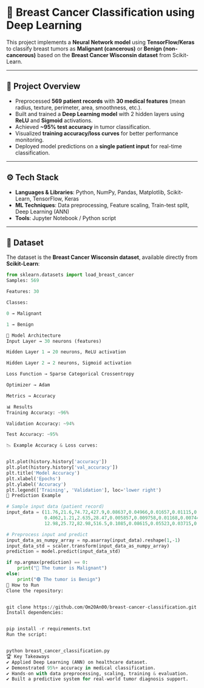 # 🧠 Breast Cancer Classification using Deep Learning

This project implements a **Neural Network model** using **TensorFlow/Keras** to classify breast tumors as **Malignant (cancerous)** or **Benign (non-cancerous)** based on the **Breast Cancer Wisconsin dataset** from Scikit-Learn.

---

## 📌 Project Overview
- Preprocessed **569 patient records** with **30 medical features** (mean radius, texture, perimeter, area, smoothness, etc.).  
- Built and trained a **Deep Learning model** with 2 hidden layers using **ReLU** and **Sigmoid** activations.  
- Achieved **~95% test accuracy** in tumor classification.  
- Visualized **training accuracy/loss curves** for better performance monitoring.  
- Deployed model predictions on a **single patient input** for real-time classification.  

---

## ⚙️ Tech Stack
- **Languages & Libraries**: Python, NumPy, Pandas, Matplotlib, Scikit-Learn, TensorFlow, Keras  
- **ML Techniques**: Data preprocessing, Feature scaling, Train-test split, Deep Learning (ANN)  
- **Tools**: Jupyter Notebook / Python script  

---

## 📂 Dataset
The dataset is the **Breast Cancer Wisconsin dataset**, available directly from **Scikit-Learn**:  
```python
from sklearn.datasets import load_breast_cancer
Samples: 569

Features: 30

Classes:

0 → Malignant

1 → Benign

🚀 Model Architecture
Input Layer → 30 neurons (features)

Hidden Layer 1 → 20 neurons, ReLU activation

Hidden Layer 2 → 2 neurons, Sigmoid activation

Loss Function → Sparse Categorical Crossentropy

Optimizer → Adam

Metrics → Accuracy

📊 Results
Training Accuracy: ~96%

Validation Accuracy: ~94%

Test Accuracy: ~95%

📉 Example Accuracy & Loss curves:


plt.plot(history.history['accuracy'])
plt.plot(history.history['val_accuracy'])
plt.title('Model Accuracy')
plt.xlabel('Epochs')
plt.ylabel('Accuracy')
plt.legend(['Training', 'Validation'], loc='lower right')
🧪 Prediction Example

# Sample input data (patient record)
input_data = (11.76,21.6,74.72,427.9,0.08637,0.04966,0.01657,0.01115,0.1495,0.05888,
              0.4062,1.21,2.635,28.47,0.005857,0.009758,0.01168,0.007445,0.02406,0.001769,
              12.98,25.72,82.98,516.5,0.1085,0.08615,0.05523,0.03715,0.2433,0.06563)

# Preprocess input and predict
input_data_as_numpy_array = np.asarray(input_data).reshape(1,-1)
input_data_std = scaler.transform(input_data_as_numpy_array)
prediction = model.predict(input_data_std)

if np.argmax(prediction) == 0:
    print("🔴 The tumor is Malignant")
else:
    print("🟢 The tumor is Benign")
📌 How to Run
Clone the repository:


git clone https://github.com/Om20An00/breast-cancer-classification.git
Install dependencies:


pip install -r requirements.txt
Run the script:


python breast_cancer_classification.py
🏆 Key Takeaways
✔️ Applied Deep Learning (ANN) on healthcare dataset.
✔️ Demonstrated 95%+ accuracy in medical classification.
✔️ Hands-on with data preprocessing, scaling, training & evaluation.
✔️ Built a predictive system for real-world tumor diagnosis support.
